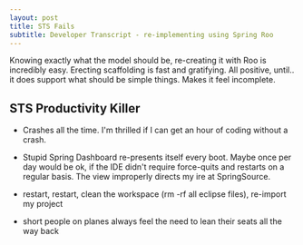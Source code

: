 ```yaml
---
layout: post
title: STS Fails
subtitle: Developer Transcript - re-implementing using Spring Roo
---
```


Knowing exactly what the model should be, re-creating it with Roo is incredibly
easy. Erecting scaffolding is fast and gratifying. All positive, until.. it does
support what should be simple things. Makes it feel incomplete. 

STS Productivity Killer
-----------------------

* Crashes all the time. I'm thrilled if I can get an hour of coding without a crash.
* Stupid Spring Dashboard re-presents itself every boot. Maybe once per day would be
  ok, if the IDE didn't require force-quits and restarts on a regular basis. The view
  improperly directs my ire at SpringSource. 
* restart, restart, clean the workspace (rm -rf all eclipse files), re-import my project

* short people on planes always feel the need to lean their seats all the way back
